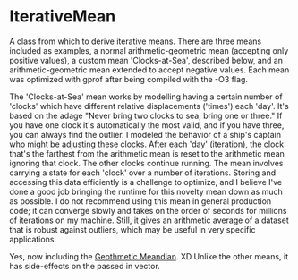 # IterativeMean

A class from which to derive iterative means. There are three means included as examples, a normal arithmetic-geometric mean (accepting only positive values), a custom mean 'Clocks-at-Sea', described below, and an arithmetic-geometric mean extended to accept negative values. Each mean was optimized with gprof after being compiled with the -O3 flag.

The 'Clocks-at-Sea' mean works by modelling having a certain number of 'clocks' which have different relative displacements ('times') each 'day'. It's based on the adage "Never bring two clocks to sea, bring one or three." If you have one clock it's automatically the most valid, and if you have three, you can always find the outlier. I modeled the behavior of a ship's captain who might be adjusting these clocks. After each 'day' (iteration), the clock that's the farthest from the arithmetic mean is reset to the arithmetic mean ignoring that clock. The other clocks continue running. The mean involves carrying a state for each 'clock' over a number of iterations. Storing and accessing this data efficiently is a challenge to optimize, and I believe I've done a good job bringing the runtime for this novelty mean down as much as possible. I do not recommend using this mean in general production code; it can converge slowly and takes on the order of seconds for millions of iterations on my machine. Still, it gives an arithmetic average of a dataset that is robust against outliers, which may be useful in very specific applications.

Yes, now including the [Geothmetic Meandian](https://xkcd.com/2435/). XD Unlike the other means, it has side-effects on the passed in vector.
